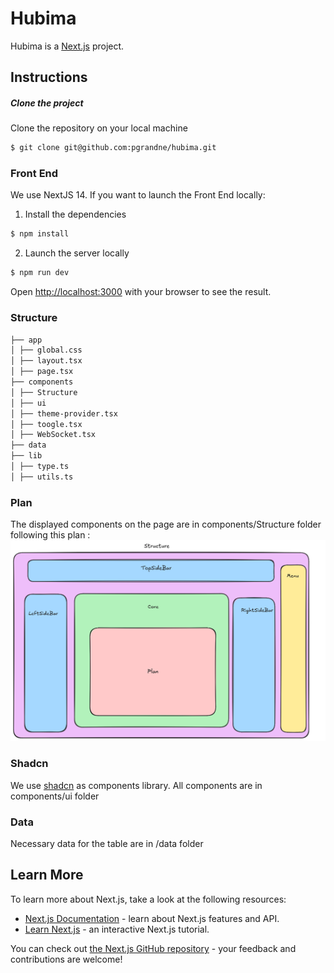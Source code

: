 # Hubima

Hubima is a [Next.js](https://nextjs.org/) project.

## Instructions

##### Clone the project

Clone the repository on your local machine

```bash
$ git clone git@github.com:pgrandne/hubima.git
```

### Front End

We use NextJS 14.
If you want to launch the Front End locally:

1. Install the dependencies

```bash
$ npm install
```

2. Launch the server locally

```bash
$ npm run dev
```

Open [http://localhost:3000](http://localhost:3000) with your browser to see the result.

### Structure

```bash
├── app
│ ├── global.css
│ ├── layout.tsx
│ ├── page.tsx
├── components
│ ├── Structure
│ ├── ui
│ ├── theme-provider.tsx
│ ├── toogle.tsx
│ ├── WebSocket.tsx
├── data
├── lib
│ ├── type.ts
│ ├── utils.ts
```

### Plan

The displayed components on the page are in components/Structure folder following this plan : ![Structure](docs/Structure.png)

### Shadcn

We use [shadcn](https://ui.shadcn.com/) as components library. All components are in components/ui folder

### Data

Necessary data for the table are in /data folder

## Learn More

To learn more about Next.js, take a look at the following resources:

- [Next.js Documentation](https://nextjs.org/docs) - learn about Next.js features and API.
- [Learn Next.js](https://nextjs.org/learn) - an interactive Next.js tutorial.

You can check out [the Next.js GitHub repository](https://github.com/vercel/next.js/) - your feedback and contributions are welcome!
